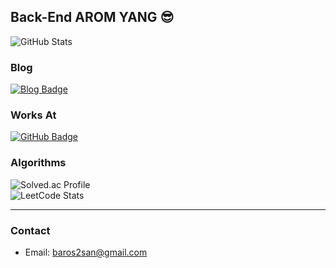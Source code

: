 
## Back-End AROM YANG 😎
![GitHub Stats](https://github-readme-stats.vercel.app/api?username=aromyang&show_icons=true&theme=dark)

### Blog
[![Blog Badge](https://github-readme-tistory-card.vercel.app/api/badge?name=romcanrom%20%20%20)](https://romcanrom.tistory.com)

### Works At
[![GitHub Badge](https://img.shields.io/badge/Professional_Account-aromyang--pnt-100000?style=for-the-badge&logo=github&logoColor=white)](https://github.com/aromyang-pnt)

### Algorithms
![Solved.ac Profile](http://mazassumnida.wtf/api/v2/generate_badge?boj=romchanxx)
<br>
![LeetCode Stats](https://leetcard.jacoblin.cool/baros2san?theme=dark&font=Francois%20One)
<!--
---

### 🛠 Skills
- 🌐 Back-End: Spring Boot, Java
- 🎨 Front-End: Thymeleaf, React, JavaScript
- 📊 Algorithm: Python
-->
---

### Contact
- Email: baros2san@gmail.com
<!--
- 🌐 LinkedIn: [LinkedIn](https://www.linkedin.com/in/your-linkedin-profile/)
-->
